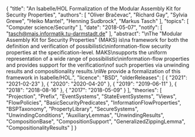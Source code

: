 {
    "title": "An Isabelle/HOL Formalization of the Modular Assembly Kit for Security Properties",
    "authors": [
        "Oliver Bračevac",
        "Richard Gay",
        "Sylvia Grewe",
        "Heiko Mantel",
        "Henning Sudbrock",
        "Markus Tasch"
    ],
    "topics": [
        "Computer science/Security"
    ],
    "date": "2018-05-07",
    "notify": [
        "tasch@mais.informatik.tu-darmstadt.de"
    ],
    "abstract": "\nThe \"Modular Assembly Kit for Security Properties\" (MAKS) is\na framework for both the definition and verification of possibilistic\ninformation-flow security properties at the specification-level. MAKS\nsupports the uniform representation of a wide range of possibilistic\ninformation-flow properties and provides support for the verification\nof such properties via unwinding results and compositionality results.\nWe provide a formalization of this framework in Isabelle/HOL.",
    "licence": "BSD",
    "olderReleases": [
        {
            "2021": "2021-02-23"
        },
        {
            "2020": "2020-04-20"
        },
        {
            "2019": "2019-06-11"
        },
        {
            "2018": "2018-08-16"
        },
        {
            "2017": "2018-05-09"
        }
    ],
    "theories": [
        "Projection",
        "Prefix",
        "EventSystems",
        "StateEventSystems",
        "Views",
        "FlowPolicies",
        "BasicSecurityPredicates",
        "InformationFlowProperties",
        "BSPTaxonomy",
        "PropertyLibrary",
        "SecureSystems",
        "UnwindingConditions",
        "AuxiliaryLemmas",
        "UnwindingResults",
        "CompositionBase",
        "CompositionSupport",
        "GeneralizedZippingLemma",
        "CompositionalityResults"
    ]
}